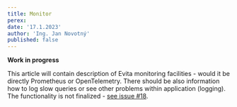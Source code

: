 ```yaml
---
title: Monitor
perex:
date: '17.1.2023'
author: 'Ing. Jan Novotný'
published: false
---
```


**Work in progress**

This article will contain description of Evita monitoring facilities - would it be directly Prometheus or OpenTelemetry.
There should be also information how to log slow queries or see other problems within application (logging).
The functionality is not finalized - [see issue #18](https://github.com/FgForrest/evitaDB/issues/18).